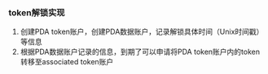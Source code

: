 ### token解锁实现
1. 创建PDA token账户，创建PDA数据账户，记录解锁具体时间（Unix时间戳）等信息
2. 根据PDA数据账户记录的信息，到期了可以申请将PDA token账户内的token转移至associated token账户
